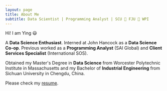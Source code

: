 ```yaml
---
layout: page
title: About Me
subtitle: Data Scientist | Programming Analyst | SCU 🌈 FJU 🌈 WPI
---
```


Hi! I am Ying 😃

A **Data Science Enthusiast**. Interned at John Hancock as a **Data Science Co-op**. Previous worked as a **Programming Analyst** (SAI Global) and **Client Services Specialist** (International SOS).

Obtained my Master's Degree in **Data Science** from Worcester Polytechnic Institute in Massachusetts and my Bachelor of **Industrial Engineering** from Sichuan University in Chengdu, China.

Please check my [resume](/assets/img/photo.jpg).
